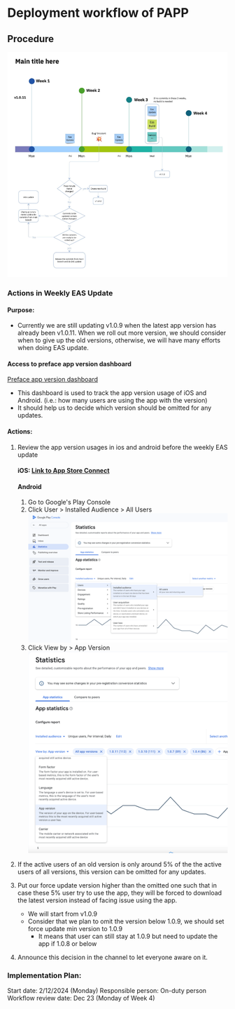 # Deployment workflow of PAPP

## Procedure

![figure](../../static/img/papp-deployment-timeline.jpg)

### Actions in Weekly EAS Update

#### Purpose:

- Currently we are still updating v1.0.9 when the latest app version has already been v1.0.11. When we roll out more version, we should consider when to give up the old versions, otherwise, we will have many efforts when doing EAS update.

#### Access to preface app version dashboard

[Preface app version dashboard](https://data.preface.ai/dashboard/197-preface-app-version-dashboard)

- This dashboard is used to track the app version usage of iOS and Android. (i.e.: how many users are using the app with the version)
- It should help us to decide which version should be omitted for any updates.

#### Actions:

1. Review the app version usages in ios and android before the weekly EAS update

   #### iOS: [Link to App Store Connect](https://appstoreconnect.apple.com/analytics/app/d30/6541761017/metrics?chartType=singleaxis&groupDimensionKey=appVersion&measureKey=activeDevices&zoomType=day)

   #### Android

   1. Go to Google's Play Console
   2. Click User > Installed Audience > All Users ![figure](../../static/img/play-console-app-version-statistic-step-1.png)
   3. Click View by > App Version ![figure](../../static/img/play-console-app-version-statistic-step-2.png)

2. If the active users of an old version is only around 5% of the the active users of all versions, this version can be omitted for any updates.
3. Put our force update version higher than the omitted one such that in case these 5% user try to use the app, they will be forced to download the latest version instead of facing issue using the app.

   - We will start from v1.0.9
   - Consider that we plan to omit the version below 1.0.9, we should set force update min version to 1.0.9
     - It means that user can still stay at 1.0.9 but need to update the app if 1.0.8 or below

4. Announce this decision in the channel to let everyone aware on it.

### Implementation Plan:

Start date: 2/12/2024 (Monday)
Responsible person: On-duty person
Workflow review date: Dec 23 (Monday of Week 4)
